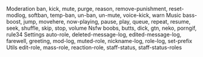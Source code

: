 Moderation
ban, kick, mute, purge, reason, remove-punishment, reset-modlog, softban, temp-ban, un-ban, un-mute, voice-kick, warn
Music
bass-boost, jump, movehere, now-playing, pause, play, queue, repeat, resume, seek, shuffle, skip, stop, volume
Nsfw
boobs, butts, dick, gtn, neko, porngif, rule34
Settings
auto-role, deleted-message-log, edited-message-log, farewell, greeting, mod-log, muted-role, nickname-log, role-log, set-prefix
Utils
edit-role, mass-role, reaction-role, staff-status, staff-status-roles